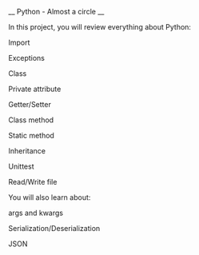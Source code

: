 __ Python - Almost a circle __

In this project, you will review everything about Python:

Import

Exceptions

Class

Private attribute

Getter/Setter

Class method

Static method

Inheritance

Unittest

Read/Write file

You will also learn about:


args and kwargs

Serialization/Deserialization

JSON